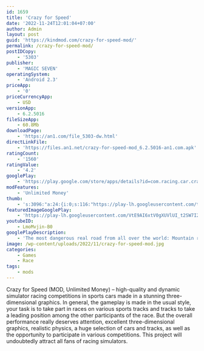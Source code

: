```yaml
---
id: 1659
title: 'Crazy for Speed'
date: '2022-11-24T12:01:04+07:00'
author: Admin
layout: post
guid: 'https://kindmod.com/crazy-for-speed-mod/'
permalink: /crazy-for-speed-mod/
postIDCopy:
    - '5303'
publisher:
    - 'MAGIC SEVEN'
operatingSystem:
    - 'Android 2.3'
priceApp:
    - '0'
priceCurrencyApp:
    - USD
versionApp:
    - 6.2.5016
fileSizeApp:
    - 60.8Mb
downloadPage:
    - 'https://an1.com/file_5303-dw.html'
directLinkFile:
    - 'https://files.an1.net/crazy-for-speed-mod_6.2.5016-an1.com.apk'
ratingCount:
    - '1560'
ratingValue:
    - '4.2'
googlePlay:
    - 'https://play.google.com/store/apps/details?id=com.racing.car.crash.turbo'
modFeatures:
    - 'Unlimited Money'
thumb:
    - 's:3096:"a:24:{i:0;s:116:"https://play-lh.googleusercontent.com/tmf7jgq7MR52VXpBJSlq14f15zyFPgRg7rKHze_mJjXPBXFmFbqUKc23kgSuFDTqN_nc=w526-h296";i:1;s:114:"https://play-lh.googleusercontent.com/fHzEPx06xjZhjNQ5qOtpVAmeCWeaVFelCYfqfep3EF5wEXl5IKuJ3xFy9a5UtyS2Ww=w526-h296";i:2;s:115:"https://play-lh.googleusercontent.com/anr5KFPU-M9SttN1T10Ysv_MSiDgLtBQGGI6lRT9V-gLjX9U_C7DbPdavAk5Kv7IMjE=w526-h296";i:3;s:115:"https://play-lh.googleusercontent.com/MYFcKAfX7WbBSR2z6FuG2Ii2KMykfz7qx_Cxen5lJXaDUs6w8AveMyV7bb5xXt-vpzk=w526-h296";i:4;s:115:"https://play-lh.googleusercontent.com/Jh_XxAoWfMsm8LqUW-lBkjwagMvgfwK_2JBcg_d-yGiiOicYyYghFblFARZqbm2W_ic=w526-h296";i:5;s:115:"https://play-lh.googleusercontent.com/lbq2u13Pc_1CfATIHNKeVr2d7ClsDo4Zs3Gl175QV4HlBZZkV68EUQQS2pn2uQAEpUE=w526-h296";i:6;s:114:"https://play-lh.googleusercontent.com/nV-xvglQp2J9BqfIIr4t6barPddXutjE2_cJf-Y_YmzrrcufDKPYza6oHIPZHFLrsQ=w526-h296";i:7;s:115:"https://play-lh.googleusercontent.com/QVnN65-71xUDKkRLJRBkM8MfwjkggT4cct3qOGJ9RK8xJAuyKKlbaYH6zIawFVD8NFg=w526-h296";i:8;s:116:"https://play-lh.googleusercontent.com/LAkjuocFG_n9A0nuBr4KEEx-VWbcGn30v-8pJTUWIWp5_16XFfYjIjZ1hjWofBarqbiq=w526-h296";i:9;s:116:"https://play-lh.googleusercontent.com/a2LjbzYU2L2nI7vxhCez4Irnn08t_m9zoI-x0QZWXnY1rFLNpvMHNnYYEIyyxWM9__DJ=w526-h296";i:10;s:114:"https://play-lh.googleusercontent.com/8k9ksFclC_y8HiJ3g713f629SaQZgpvELCea7M73IxssyBgyhbaOPbG-_tSCbpOEEA=w526-h296";i:11;s:116:"https://play-lh.googleusercontent.com/NE-HawlF-xIyD-dUKdYf2C_bvoUURpTGZ0oddBfnakiJTlt3YChNKGyvtk_c6lZCba4G=w526-h296";i:12;s:116:"https://play-lh.googleusercontent.com/XAJtoR57Uqidy1w6VO_D2aHw6Zs1NmCgK_9ulYwhs1GkPmtl65LfvaCdwpeN0TXC69gC=w526-h296";i:13;s:116:"https://play-lh.googleusercontent.com/En7B2xspUt7e32zE1Wldr_F_GOcWxzl0ZDjl2QQBOcF-QBxnN2sFAKIDW04qAVtUuEXh=w526-h296";i:14;s:115:"https://play-lh.googleusercontent.com/bNO28RtUGVXNUW-fb3bCoWEU1HfPWMJeA3SgzA1Dx8Kh9CXOQessA0x8cn7V95RS4S8=w526-h296";i:15;s:115:"https://play-lh.googleusercontent.com/DyGYaWSorYECROedfqxf7CueKb851EfD8dPaZULmj0RFeFM2DnyCEvA7CKj64-XRHzY=w526-h296";i:16;s:115:"https://play-lh.googleusercontent.com/PRStCSPMkvQICP2jhQD0Heck90Twi6ydmpoUMpKksfeEautkIJMSEPnmDRYU5IZ67OA=w526-h296";i:17;s:116:"https://play-lh.googleusercontent.com/g4ssypzRNktkGtd77xYFCfnuR4zluJPoen694Clgn5EWQgFK8u0QKhQUd5UqNQR7D9M6=w526-h296";i:18;s:115:"https://play-lh.googleusercontent.com/aX5Z_1Vn6G1vDZqtF5k4TRG33UClK2jj0IdCyojCtwOqwtpwDPVMfBG_8VEEiJiBGKc=w526-h296";i:19;s:114:"https://play-lh.googleusercontent.com/d2OnKXq7zGoTTfc40mADjKWej3DVJieLCGu2wsFxJBtxLcJB5EFzsrz9YLt7gkp1LQ=w526-h296";i:20;s:114:"https://play-lh.googleusercontent.com/6iyiSjevyVk_7wYAQ38RD-hUaIUpjVAmVFJzt_v77eyUXfVTIoOCFaYfnGVkzhzXEw=w526-h296";i:21;s:116:"https://play-lh.googleusercontent.com/a5ANAJiUPRoPsbHVLYZb5HkLVfpuJvE4OnoTJJwwD1oyN_Y_y7t_lX7BZlGk-51sPTFm=w526-h296";i:22;s:115:"https://play-lh.googleusercontent.com/ET-XZ99MV4mURlwABk3g9bhCiG1AXow6iZyprVpQmmrPZ3giBzTXBUZ13_MVIaOAOuA=w526-h296";i:23;s:115:"https://play-lh.googleusercontent.com/3GG9O3sbayw2Jf9RqRvi1z6Ix7rOjwsOZOTvmNaRaW1z-Gznkw72FxVJ_hhj9-n3koY=w526-h296";}";'
featuredImageGooglePlay:
    - 'https://play-lh.googleusercontent.com/VtE9AI6xtV0gXUVlUI_t2SW7I23EQmwaxlXBwsKsbj-1qU4BremOnIarWpvg210Mww'
youtubeID:
    - LmoMvjin-B0
googlePlayDescription:
    - 'The most dangerous real road from all over the world: Mountain road of Alps, Coastal road of Venice, Desert road of Nevada, Muddy road of Amazon, Asphalt road of Monaco, City road of Tokyo, Snow-icing road of Himalaya, Night road of London, etc.Various supercars made by top manufacturers of the world. Select your sports car, paint on your favorite color, pack up all your Nitro, chase on the road with your opponents. Crash! Drift! Roll! Gallop! Overtake! Challenge the players from all over the world. Be the top racing driver. Crazy for Speed will give you an unparalleled racing experience.* Realistic graphics, physics and sound effect.'
image: /wp-content/uploads/2022/11/crazy-for-speed-mod.jpg
categories:
    - Games
    - Race
tags:
    - mods
---
```


Crazy for Speed (MOD, Unlimited Money) – high-quality and dynamic simulator racing competitions in sports cars made in a stunning three-dimensional graphics. In general, the gameplay is made in the usual style, your task is to take part in races on various sports tracks and tracks to take a leading position among the other participants of the race. But the overall performance really deserves attention, excellent three-dimensional graphics, realistic physics, a huge selection of cars and tracks, as well as the opportunity to participate in various competitions. This project will undoubtedly attract all fans of racing simulators.
